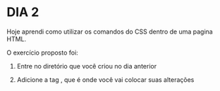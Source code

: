 # DIA 2

Hoje aprendi como utilizar os comandos do CSS dentro de uma pagina HTML.

O exercício proposto foi:

1. Entre no diretório que você criou no dia anterior

2. Adicione a tag <style></style> , que é onde você vai colocar suas alterações

